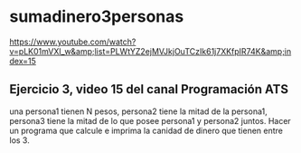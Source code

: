 # sumadinero3personas
https://www.youtube.com/watch?v=pLK01mVXl_w&amp;list=PLWtYZ2ejMVJkjOuTCzIk61j7XKfpIR74K&amp;index=15

## Ejercicio 3, video 15 del canal Programación ATS
una persona1 tienen N pesos, persona2 tiene la mitad de la persona1, persona3 tiene la mitad de lo que posee persona1 y persona2 juntos.
Hacer un programa que calcule e imprima la canidad de dinero que tienen entre los 3.
